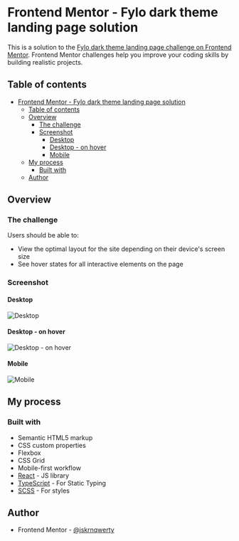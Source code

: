 # Frontend Mentor - Fylo dark theme landing page solution

This is a solution to the [Fylo dark theme landing page challenge on Frontend Mentor](https://www.frontendmentor.io/challenges/fylo-dark-theme-landing-page-5ca5f2d21e82137ec91a50fd). Frontend Mentor challenges help you improve your coding skills by building realistic projects. 

## Table of contents

- [Frontend Mentor - Fylo dark theme landing page solution](#frontend-mentor---fylo-dark-theme-landing-page-solution)
  - [Table of contents](#table-of-contents)
  - [Overview](#overview)
    - [The challenge](#the-challenge)
    - [Screenshot](#screenshot)
      - [Desktop](#desktop)
      - [Desktop - on hover](#desktop---on-hover)
      - [Mobile](#mobile)
  - [My process](#my-process)
    - [Built with](#built-with)
  - [Author](#author)

## Overview

### The challenge

Users should be able to:

- View the optimal layout for the site depending on their device's screen size
- See hover states for all interactive elements on the page

### Screenshot

#### Desktop 
![Desktop](finished-screenshots\desktop-fylo-frontend-mentor-jskrnqwerty.png)

#### Desktop - on hover
![Desktop - on hover](finished-screenshots\desktop-onHover-fylo-frontend-mentor-jskrnqwerty.png)

#### Mobile
![Mobile](finished-screenshots\mobile-fylo-frontend-mentor-jskrnqwerty.jpeg)

<!-- ### Links

- Solution URL: [Add solution URL here](https://your-solution-url.com)
- Live Site URL: [Add live site URL here](https://your-live-site-url.com) -->

## My process

### Built with

- Semantic HTML5 markup
- CSS custom properties
- Flexbox
- CSS Grid
- Mobile-first workflow
- [React](https://reactjs.org/) - JS library
- [TypeScript](https://www.typescriptlang.org/) - For Static Typing
- [SCSS](https://styled-components.com/) - For styles

<!-- ### What I learned

Use this section to recap over some of your major learnings while working through this project. Writing these out and providing code samples of areas you want to highlight is a great way to reinforce your own knowledge.

To see how you can add code snippets, see below:

```html
<h1>Some HTML code I'm proud of</h1>
```
```css
.proud-of-this-css {
  color: papayawhip;
}
```
```js
const proudOfThisFunc = () => {
  console.log('🎉')
}
``` -->

<!-- ### Continued development

Use this section to outline areas that you want to continue focusing on in future projects. These could be concepts you're still not completely comfortable with or techniques you found useful that you want to refine and perfect. -->


<!-- ### Useful resources

- [Example resource 1](https://www.example.com) - This helped me for XYZ reason. I really liked this pattern and will use it going forward.
- [Example resource 2](https://www.example.com) - This is an amazing article which helped me finally understand XYZ. I'd recommend it to anyone still learning this concept. -->

## Author

<!-- - Website - [Add your name here](https://www.your-site.com) -->
- Frontend Mentor - [@jskrnqwerty](https://www.frontendmentor.io/profile/jskrnqwerty)
<!-- - Twitter - [@yourusername](https://www.twitter.com/yourusername) -->

<!-- ## Acknowledgments

This is where you can give a hat tip to anyone who helped you out on this project. Perhaps you worked in a team or got some inspiration from someone else's solution. This is the perfect place to give them some credit.
